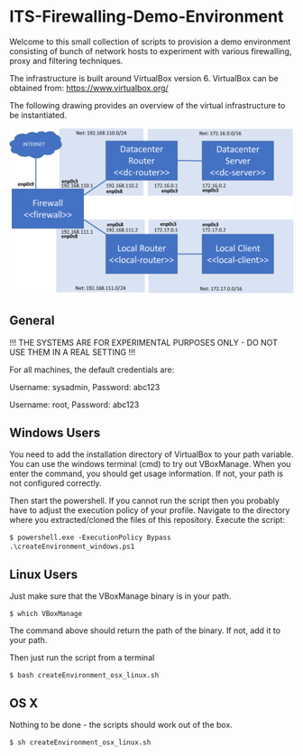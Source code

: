 # ITS-Firewalling-Demo-Environment

Welcome to this small collection of scripts to provision a demo environment consisting of bunch of network hosts to experiment with various firewalling, proxy and filtering techniques.

The infrastructure is built around VirtualBox version 6. VirtualBox can be obtained from: https://www.virtualbox.org/

The following drawing provides an overview of the virtual infrastructure to be instantiated.

![Network Overview](https://github.com/peterheinrich/ITS-Firewalling-Demo-Environment/blob/main/overview.png)

## General

!!! THE SYSTEMS ARE FOR EXPERIMENTAL PURPOSES ONLY - DO NOT USE THEM IN A REAL SETTING !!!

For all machines, the default credentials are:

Username: sysadmin, Password: abc123

Username: root, Password: abc123


## Windows Users
You need to add the installation directory of VirtualBox to your path variable. 
You can use the windows terminal (cmd) to try out VBoxManage. When you enter the command, you should get usage information. If not, your path is not configured correctly.

Then start the powershell. 
If you cannot run the script then you probably have to adjust the execution policy of your profile.
Navigate to the directory where you extracted/cloned the files of this repository. Execute the script:

```
$ powershell.exe -ExecutionPolicy Bypass .\createEnvironment_windows.ps1
```

## Linux Users
Just make sure that the VBoxManage binary is in your path.
```
$ which VBoxManage
```
The command above should return the path of the binary. If not, add it to your path.

Then just run the script from a terminal
```
$ bash createEnvironment_osx_linux.sh
```

## OS X 
Nothing to be done - the scripts should work out of the box.

```
$ sh createEnvironment_osx_linux.sh
```

